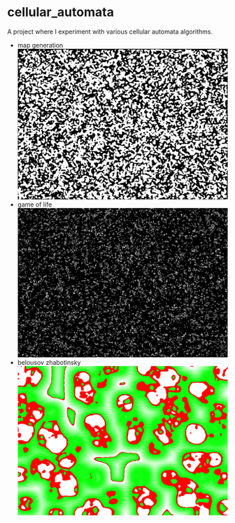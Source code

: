 # cellular_automata
A project where I experiment with various cellular automata algorithms.

* map generation
&nbsp;
&nbsp;
![mg](img/map_generation.png)
* game of life
![gol](img/game_of_life.png)
* belousov zhabotinsky
![bz](img/belousov_zhabotinsky.png)
